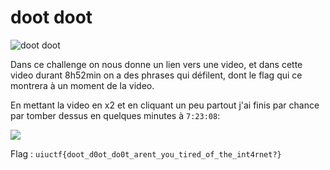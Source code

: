 # doot doot

![doot doot](https://i.imgur.com/mp57P11.png)

Dans ce challenge on nous donne un lien vers une video, et dans cette video durant 8h52min on a des phrases qui défilent, dont le flag qui ce montrera à un moment de la video.

En mettant la video en x2 et en cliquant un peu partout j'ai finis par chance par tomber dessus en quelques minutes à ``7:23:08``:

![](https://i.imgur.com/UGrSpAb.png)

Flag : ``uiuctf{doot_d0ot_do0t_arent_you_tired_of_the_int4rnet?}``


